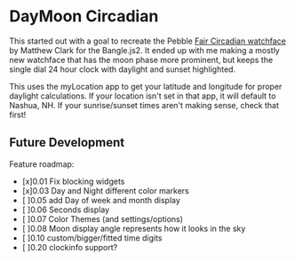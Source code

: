 # DayMoon Circadian
This started out with a goal to recreate the Pebble [Fair Circadian watchface](https://setpebble.com/app/fair-circadian) by  Matthew Clark for the Bangle.js2.
It ended up with me making a mostly new watchface that has the moon phase more prominent, but keeps the single dial 24 hour clock with daylight and sunset highlighted.

This uses the myLocation app to get your latitude and longitude for proper daylight calculations. If your location isn't set in that app, it will default to Nashua, NH. If your sunrise/sunset times aren't making sense, check that first!

## Future Development
Feature roadmap:
 - [x]0.01 Fix blocking widgets
 - [x]0.03 Day and Night different color markers
 - [ ]0.05 add Day of week and month display
 - [ ]0.06 Seconds display
 - [ ]0.07 Color Themes (and settings/options)
 - [ ]0.08 Moon display angle represents how it looks in the sky
 - [ ]0.10 custom/bigger/fitted time digits 
 - [ ]0.20 clockinfo support?
